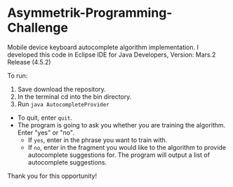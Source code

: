 # Asymmetrik-Programming-Challenge
Mobile device keyboard autocomplete algorithm implementation.
I developed this code in Eclipse IDE for Java Developers, Version: Mars.2 Release (4.5.2)

To run:
1. Save download the repository.
2. In the terminal cd into the bin directory.
3. Run `java AutocompleteProvider`
 * To quit, enter `quit`.
 * The program is going to ask you whether you are training the algorithm. Enter "yes" or "no".
    * If `yes`, enter in the phrase you want to train with.
    * If `no`, enter in the fragment you would like to the algorithm to provide autocomplete suggestions for. The program will output a list of autocomplete suggestions.
    
Thank you for this opportunity!
